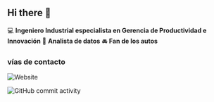 ## Hi there 👋

:computer: **Ingeniero Industrial especialista en Gerencia de Productividad e Innovación**
:pencil: **Analista de datos**
:oncoming_automobile: **Fan de los autos**

### vías de contacto 

![Website](https://img.shields.io/badge/linkedin.com/in/cristhianlenis-up-green?style=for-the-badge)

![GitHub commit activity](https://img.shields.io/github/commit-activity/m/cristhianlenis1/cristhianlenis1)
